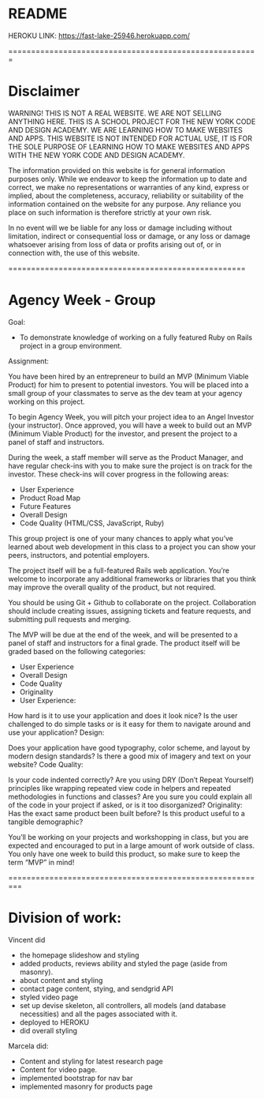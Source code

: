# README

HEROKU LINK: https://fast-lake-25946.herokuapp.com/

=======================================================
# Disclaimer

WARNING! THIS IS NOT A REAL WEBSITE. WE ARE NOT SELLING ANYTHING HERE. THIS IS A SCHOOL PROJECT FOR THE NEW YORK CODE AND DESIGN ACADEMY. WE ARE LEARNING HOW TO MAKE WEBSITES AND APPS. THIS WEBSITE IS NOT INTENDED FOR ACTUAL USE, IT IS FOR THE SOLE PURPOSE OF LEARNING HOW TO MAKE WEBSITES AND APPS WITH THE NEW YORK CODE AND DESIGN ACADEMY.

   The information provided on this website is for general information purposes only. While we endeavor to keep the information up to date and correct, we make no representations or warranties of any kind, express or implied, about the completeness, accuracy, reliability or suitability of the information contained on the website for any purpose. Any reliance you place on such information is therefore strictly at your own risk.

   In no event will we be liable for any loss or damage including without limitation, indirect or consequential loss or damage, or any loss or damage whatsoever arising from loss of data or profits arising out of, or in connection with, the use of this website.

====================================================

# Agency Week - Group
Goal:

* To demonstrate knowledge of working on a fully featured Ruby on Rails project in a group environment.

Assignment:

You have been hired by an entrepreneur to build an MVP (Minimum Viable Product) for him to present to potential investors. You will be placed into a small group of your classmates to serve as the dev team at your agency working on this project.

To begin Agency Week, you will pitch your project idea to an Angel Investor (your instructor). Once approved, you will have a week to build out an MVP (Minimum Viable Product) for the investor, and present the project to a panel of staff and instructors.

During the week, a staff member will serve as the Product Manager, and have regular check-ins with you to make sure the project is on track for the investor. These check-ins will cover progress in the following areas:

* User Experience
* Product Road Map
* Future Features
* Overall Design
* Code Quality (HTML/CSS, JavaScript, Ruby)

This group project is one of your many chances to apply what you’ve learned about web development in this class to a project you can show your peers, instructors, and potential employers.

The project itself will be a full-featured Rails web application. You’re welcome to incorporate any additional frameworks or libraries that you think may improve the overall quality of the product, but not required.

You should be using Git + Github to collaborate on the project. Collaboration should include creating issues, assigning tickets and feature requests, and submitting pull requests and merging.

The MVP will be due at the end of the week, and will be presented to a panel of staff and instructors for a final grade. The product itself will be graded based on the following categories:

* User Experience
* Overall Design
* Code Quality
* Originality
* User Experience:

How hard is it to use your application and does it look nice?
Is the user challenged to do simple tasks or is it easy for them to navigate around and use your application?
Design:

Does your application have good typography, color scheme, and layout by modern design standards?
Is there a good mix of imagery and text on your website?
Code Quality:

Is your code indented correctly?
Are you using DRY (Don’t Repeat Yourself) principles like wrapping repeated view code in helpers and repeated methodologies in functions and classes?
Are you sure you could explain all of the code in your project if asked, or is it too disorganized?
Originality:
Has the exact same product been built before?
Is this product useful to a tangible demographic?

You’ll be working on your projects and workshopping in class, but you are expected and encouraged to put in a large amount of work outside of class. You only have one week to build this product, so make sure to keep the term “MVP” in mind!

 =========================================================


# Division of work:

Vincent did
* the homepage slideshow and styling
* added products, reviews ability and styled the page (aside from masonry).
* about content and styling
* contact page content, stying, and sendgrid API
* styled video page
* set up devise skeleton, all controllers, all models (and database necessities) and all the pages associated with it.
* deployed to HEROKU
* did overall styling

Marcela did:
* Content and styling for latest research page
* Content for video page.
* implemented bootstrap for nav bar
* implemented masonry for products page
